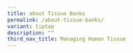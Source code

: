 ```yaml
---
title: about Tissue Banks
permalink: /about-tissue-banks/
variant: tiptap
description: ""
third_nav_title: Managing Human Tissue
---
```

